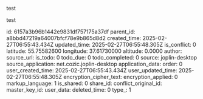 test

test

id: 6157a3b96b1442e9831df757175a37df
parent_id: a8bbd47219a64007bfcf78e9b865d8d2
created_time: 2025-02-27T06:55:43.434Z
updated_time: 2025-02-27T06:55:48.305Z
is_conflict: 0
latitude: 55.75582600
longitude: 37.61730000
altitude: 0.0000
author: 
source_url: 
is_todo: 0
todo_due: 0
todo_completed: 0
source: joplin-desktop
source_application: net.cozic.joplin-desktop
application_data: 
order: 0
user_created_time: 2025-02-27T06:55:43.434Z
user_updated_time: 2025-02-27T06:55:48.305Z
encryption_cipher_text: 
encryption_applied: 0
markup_language: 1
is_shared: 0
share_id: 
conflict_original_id: 
master_key_id: 
user_data: 
deleted_time: 0
type_: 1